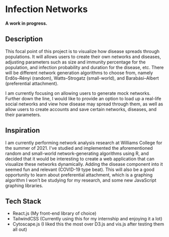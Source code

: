 # Infection Networks

**A work in progress.**

## Description
This focal point of this project is to visualize how disease spreads through populations. It will allows users to create their own
networks and diseases, adjusting parameters such as size and immunity percentage for the population, and infection probability and duration for the disease, etc. There will be different network generation algorithms to choose from, namely Erdős–Rényi (random), Watts–Strogatz (small-world), and Barabási–Albert (preferential attachment).

I am currently focusing on allowing users to generate mock networks. Further down the line, I would like to provide an option to load up a real-life social networks and view how disease may spread through them, as well as allow users to create accounts and save certain networks, diseases, and their parameters.

## Inspiration
I am currently performing network analysis research at Williams College for the summer of 2021. I've studied and implemented the aforementioned random and small-world network-generating algorithms using R, and decided that it would be interesting to create a web application that can visualize these networks dynamically. Adding the disease component into it seemed fun and relevant (COVID-19 type beat). This will also be a good opportunity to learn about preferential attachment, which is a graphing algorithm I won't be studying for my research, and some new JavaScript graphing libraries.

## Tech Stack
- React.js (My front-end library of choice)
- TailwindCSS (Currently using this for my internship and enjoying it a lot)
- Cytoscape.js (I liked this the most over D3.js and vis.js after testing them all out)


